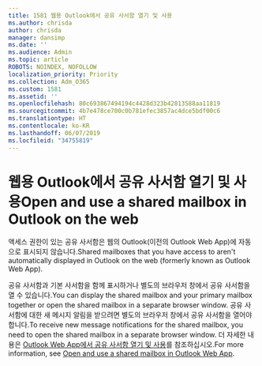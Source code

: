 ```yaml
---
title: 1581 웹용 Outlook에서 공유 사서함 열기 및 사용
ms.author: chrisda
author: chrisda
manager: dansimp
ms.date: ''
ms.audience: Admin
ms.topic: article
ROBOTS: NOINDEX, NOFOLLOW
localization_priority: Priority
ms.collection: Adm_O365
ms.custom: 1581
ms.assetid: ''
ms.openlocfilehash: 80c693867494194c4428d323b42813588aa11819
ms.sourcegitcommit: 4b7e478ce700c0b781efec3857ac4dce5bdf00c6
ms.translationtype: HT
ms.contentlocale: ko-KR
ms.lasthandoff: 06/07/2019
ms.locfileid: "34755819"
---
```

# <a name="open-and-use-a-shared-mailbox-in-outlook-on-the-web"></a><span data-ttu-id="b8c1a-102">웹용 Outlook에서 공유 사서함 열기 및 사용</span><span class="sxs-lookup"><span data-stu-id="b8c1a-102">Open and use a shared mailbox in Outlook on the web</span></span>

<span data-ttu-id="b8c1a-103">액세스 권한이 있는 공유 사서함은 웹의 Outlook(이전의 Outlook Web App)에 자동으로 표시되지 않습니다.</span><span class="sxs-lookup"><span data-stu-id="b8c1a-103">Shared mailboxes that you have access to aren't automatically displayed in Outlook on the web (formerly known as Outlook Web App).</span></span>

<span data-ttu-id="b8c1a-104">공유 사서함과 기본 사서함을 함께 표시하거나 별도의 브라우저 창에서 공유 사서함을 열 수 있습니다.</span><span class="sxs-lookup"><span data-stu-id="b8c1a-104">You can display the shared mailbox and your primary mailbox together or open the shared mailbox in a separate browser window.</span></span> <span data-ttu-id="b8c1a-105">공유 사서함에 대한 새 메시지 알림을 받으려면 별도의 브라우저 창에서 공유 사서함을 열어야 합니다.</span><span class="sxs-lookup"><span data-stu-id="b8c1a-105">To receive new message notifications for the shared mailbox, you need to open the shared mailbox in a separate browser window.</span></span> <span data-ttu-id="b8c1a-106">더 자세한 내용은 [Outlook Web App에서 공유 사서함 열기 및 사용](https://support.office.com/article/BC127866-42BE-4DE7-92AE-1EF2F787FD5C)를 참조하십시오.</span><span class="sxs-lookup"><span data-stu-id="b8c1a-106">For more information, see [Open and use a shared mailbox in Outlook Web App](https://support.office.com/article/BC127866-42BE-4DE7-92AE-1EF2F787FD5C).</span></span>

